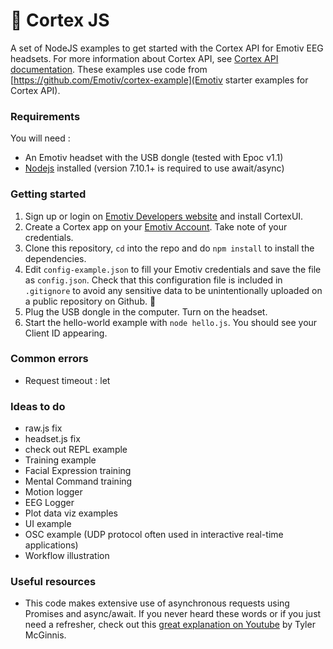 # 🧠 Cortex JS
A set of NodeJS examples to get started with the Cortex API for Emotiv EEG headsets. For more information about Cortex API, see [Cortex API documentation](https://emotiv.github.io/cortex-docs). These examples use code from [https://github.com/Emotiv/cortex-example](Emotiv starter examples for Cortex API).

### Requirements
You will need :
* An Emotiv headset with the USB dongle (tested with Epoc v1.1)
* [Nodejs](https://nodejs.org) installed (version 7.10.1+ is required to use await/async)

### Getting started
1. Sign up or login on [Emotiv Developers website](https://www.emotiv.com/developer/) and install CortexUI.
2. Create a Cortex app on your [Emotiv Account](https://www.emotiv.com/my-account/cortex-apps/). Take note of your credentials.
3. Clone this repository, `cd` into the repo and do `npm install` to install the dependencies. 
4. Edit `config-example.json` to fill your Emotiv credentials and save the file as `config.json`. Check that this configuration file is included in `.gitignore` to avoid any sensitive data to be unintentionally uploaded on a public repository on Github. 🙈
5. Plug the USB dongle in the computer. Turn on the headset. 
6. Start the hello-world example with `node hello.js`. You should see your Client ID appearing.

### Common errors
* Request timeout : let 

### Ideas to do
* raw.js fix
* headset.js fix
* check out REPL example
* Training example
* Facial Expression training
* Mental Command training
* Motion logger
* EEG Logger
* Plot data viz examples 
* UI example
* OSC example (UDP protocol often used in interactive real-time applications)
* Workflow illustration

### Useful resources
* This code makes extensive use of asynchronous requests using Promises and async/await. If you never heard these words or if you just need a refresher, check out this [great explanation on Youtube](https://www.youtube.com/watch?v=gB-OmN1egV8) by Tyler McGinnis. 
